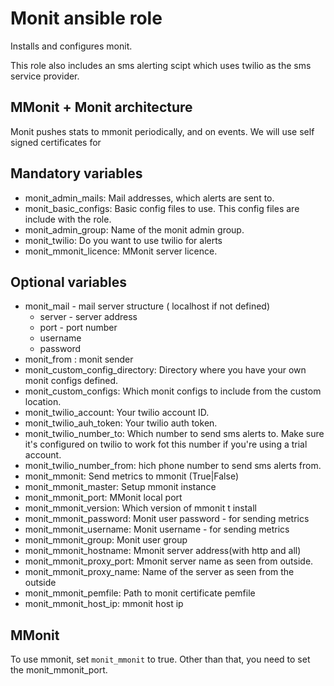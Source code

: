 # Monit ansible role

Installs and configures monit.

This role also includes an sms alerting scipt which uses twilio as the sms service provider.

## MMonit + Monit architecture
Monit pushes stats to mmonit periodically, and on events.
We will use self signed certificates for

## Mandatory variables
* monit_admin_mails: Mail addresses, which alerts are sent to.
* monit_basic_configs: Basic config files to use. This config files are include with the role.
* monit_admin_group: Name of the monit admin group.
* monit_twilio: Do you want to use twilio for alerts
* monit_mmonit_licence: MMonit server licence.

## Optional variables
* monit_mail - mail server structure ( localhost if not defined)
  * server - server address
  * port - port number
  * username
  * password
* monit_from : monit sender
* monit_custom_config_directory: Directory where you have your own monit configs defined.
* monit_custom_configs: Which monit configs to include from the custom location.
* monit_twilio_account: Your twilio account ID.
* monit_twilio_auh_token: Your twilio auth token.
* monit_twilio_number_to: Which number to send sms alerts to. Make sure it's configured on twilio to work fot this number if you're using a trial account.
* monit_twilio_number_from: hich phone number to send sms alerts from.
* monit_mmonit: Send metrics to mmonit (True|False)
* monit_mmonit_master: Setup mmonit instance
* monit_mmonit_port: MMonit local port
* monit_mmonit_version:  Which version of mmonit t install
* monit_mmonit_password: Monit user password - for sending metrics
* monit_mmonit_username: Monit username - for sending metrics
* monit_mmonit_group: Monit user group
* monit_mmonit_hostname: Mmonit server address(with http and all)
* monit_mmonit_proxy_port: Mmonit server name as seen from outside.
* monit_mmonit_proxy_name: Name of the server as seen from the outside
* monit_mmonit_pemfile: Path to monit certificate pemfile
* monit_mmonit_host_ip: mmonit host ip

## MMonit
To use mmonit, set `monit_mmonit` to true. Other than that, you need to set the monit_mmonit_port.
